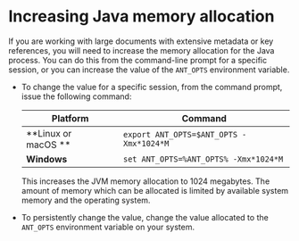 # Increasing Java memory allocation

If you are working with large documents with extensive metadata or key references, you will need to increase the memory allocation for the Java process. You can do this from the command-line prompt for a specific session, or you can increase the value of the `ANT_OPTS` environment variable.

-   To change the value for a specific session, from the command prompt, issue the following command:

    |Platform|Command|
    |--------|-------|
    |**Linux or macOS **|`export ANT_OPTS=$ANT_OPTS -Xmx*1024*M`|
    |**Windows**|`set ANT_OPTS=%ANT_OPTS% -Xmx*1024*M`|

    This increases the JVM memory allocation to 1024 megabytes. The amount of memory which can be allocated is limited by available system memory and the operating system.

-   To persistently change the value, change the value allocated to the `ANT_OPTS` environment variable on your system.


